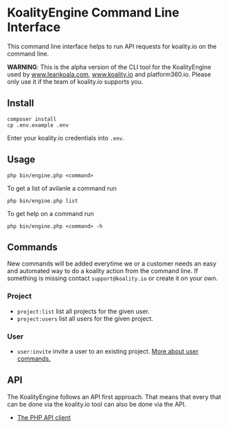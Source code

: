 # KoalityEngine Command Line Interface

This command line interface helps to run API requests for koality.io on the command line. 

**WARNING**: This is the alpha version of the CLI tool for the KoalityEngine used by www.leankoala.com, www.koality.io and platform360.io. Please only use it if the team of koality.io supports you. 

## Install


```shell
composer install
cp .env.example .env
```

Enter your koality.io credentials into `.env`.

## Usage

```shell
php bin/engine.php <command>
```

To get a list of avilanle a command run

```shell
php bin/engine.php list
```

To get help on a command run

```shell
php bin/engine.php <command> -h
```

## Commands

New commands will be added everytime we or a customer needs an easy and automated way to do a koality action from  the command line. If something is missing contact `support@koality.io` or create it on your own.

### Project
- `project:list` list all projects for the given user.
- `project:users` list all users for the given project.

### User
- `user:invite` invite a user to an existing project. [More about user commands.](docs/user.md)

## API

The KoalityEngine follows an API first approach. That means that every that can be done via the koality.io tool can also be done via the API.

- [The PHP API client](https://github.com/leankoala-gmbh/leankoala-client-php)
